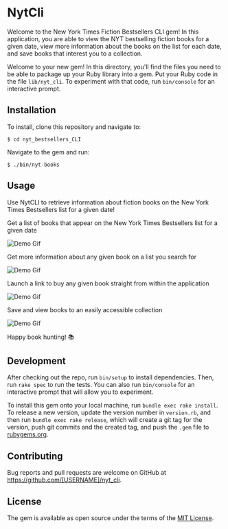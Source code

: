 # NytCli

Welcome to the New York Times Fiction Bestsellers CLI gem! In this application, you are able to view the NYT bestselling fiction books for a given date, view more information about the books on the list for each date, and save books that interest you to a collection. 

Welcome to your new gem! In this directory, you'll find the files you need to be able to package up your Ruby library into a gem. Put your Ruby code in the file `lib/nyt_cli`. To experiment with that code, run `bin/console` for an interactive prompt.


## Installation

<!-- Add this line to your application's Gemfile:

```ruby
gem 'nyt_cli'
``` -->

<!-- And then execute:

    $ bundle install -->

To install, clone this repository and navigate to:

    $ cd nyt_bestsellers_CLI

Navigate to the gem and run: 

    $ ./bin/nyt-books
## Usage

Use NytCLI to retrieve information about fiction books on the New York Times Bestsellers list for a given date! 

Get a list of books that appear on the New York Times Bestsellers list for a given date

![Demo Gif](demo/gif1.gif)

Get more information about any given book on a list you search for 

![Demo Gif](demo/gif2.gif)

Launch a link to buy any given book straight from within the application

![Demo Gif](demo/gif3.gif)

Save and view books to an easily accessible collection

![Demo Gif](demo/gif4.gif)

Happy book hunting! 📚 


## Development

After checking out the repo, run `bin/setup` to install dependencies. Then, run `rake spec` to run the tests. You can also run `bin/console` for an interactive prompt that will allow you to experiment.

To install this gem onto your local machine, run `bundle exec rake install`. To release a new version, update the version number in `version.rb`, and then run `bundle exec rake release`, which will create a git tag for the version, push git commits and the created tag, and push the `.gem` file to [rubygems.org](https://rubygems.org).

## Contributing

Bug reports and pull requests are welcome on GitHub at https://github.com/[USERNAME]/nyt_cli.

## License

The gem is available as open source under the terms of the [MIT License](https://opensource.org/licenses/MIT).
